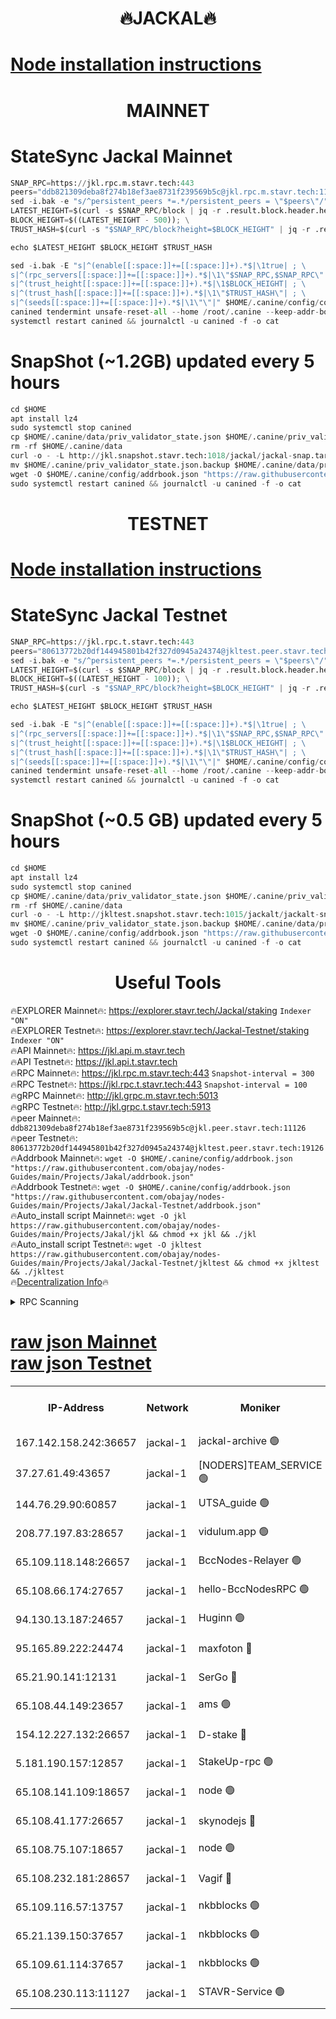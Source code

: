 <h1 align="center"> 🔥JACKAL🔥</h1>

[Node installation instructions](https://github.com/obajay/nodes-Guides/tree/main/Projects/Jakal)
=

<h1 align="center"> MAINNET</h1>

# StateSync Jackal Mainnet
```python
SNAP_RPC=https://jkl.rpc.m.stavr.tech:443
peers="ddb821309deba8f274b18ef3ae8731f239569b5c@jkl.rpc.m.stavr.tech:11126"
sed -i.bak -e "s/^persistent_peers *=.*/persistent_peers = \"$peers\"/" $HOME/.canine/config/config.toml
LATEST_HEIGHT=$(curl -s $SNAP_RPC/block | jq -r .result.block.header.height); \
BLOCK_HEIGHT=$((LATEST_HEIGHT - 500)); \
TRUST_HASH=$(curl -s "$SNAP_RPC/block?height=$BLOCK_HEIGHT" | jq -r .result.block_id.hash)

echo $LATEST_HEIGHT $BLOCK_HEIGHT $TRUST_HASH

sed -i.bak -E "s|^(enable[[:space:]]+=[[:space:]]+).*$|\1true| ; \
s|^(rpc_servers[[:space:]]+=[[:space:]]+).*$|\1\"$SNAP_RPC,$SNAP_RPC\"| ; \
s|^(trust_height[[:space:]]+=[[:space:]]+).*$|\1$BLOCK_HEIGHT| ; \
s|^(trust_hash[[:space:]]+=[[:space:]]+).*$|\1\"$TRUST_HASH\"| ; \
s|^(seeds[[:space:]]+=[[:space:]]+).*$|\1\"\"|" $HOME/.canine/config/config.toml
canined tendermint unsafe-reset-all --home /root/.canine --keep-addr-book
systemctl restart canined && journalctl -u canined -f -o cat
```
# SnapShot (~1.2GB) updated every 5 hours
```python
cd $HOME
apt install lz4
sudo systemctl stop canined
cp $HOME/.canine/data/priv_validator_state.json $HOME/.canine/priv_validator_state.json.backup
rm -rf $HOME/.canine/data
curl -o - -L http://jkl.snapshot.stavr.tech:1018/jackal/jackal-snap.tar.lz4 | lz4 -c -d - | tar -x -C $HOME/.canine --strip-components 2
mv $HOME/.canine/priv_validator_state.json.backup $HOME/.canine/data/priv_validator_state.json
wget -O $HOME/.canine/config/addrbook.json "https://raw.githubusercontent.com/obajay/nodes-Guides/main/Projects/Jakal/addrbook.json"
sudo systemctl restart canined && journalctl -u canined -f -o cat
```

<h1 align="center"> TESTNET</h1>

[Node installation instructions](https://github.com/obajay/nodes-Guides/tree/main/Projects/Jakal/Jackal-Testnet)
=

# StateSync Jackal Testnet
```python
SNAP_RPC=https://jkl.rpc.t.stavr.tech:443
peers="80613772b20df144945801b42f327d0945a24374@jkltest.peer.stavr.tech:19126"
sed -i.bak -e "s/^persistent_peers *=.*/persistent_peers = \"$peers\"/" $HOME/.canine/config/config.toml
LATEST_HEIGHT=$(curl -s $SNAP_RPC/block | jq -r .result.block.header.height); \
BLOCK_HEIGHT=$((LATEST_HEIGHT - 100)); \
TRUST_HASH=$(curl -s "$SNAP_RPC/block?height=$BLOCK_HEIGHT" | jq -r .result.block_id.hash)

echo $LATEST_HEIGHT $BLOCK_HEIGHT $TRUST_HASH

sed -i.bak -E "s|^(enable[[:space:]]+=[[:space:]]+).*$|\1true| ; \
s|^(rpc_servers[[:space:]]+=[[:space:]]+).*$|\1\"$SNAP_RPC,$SNAP_RPC\"| ; \
s|^(trust_height[[:space:]]+=[[:space:]]+).*$|\1$BLOCK_HEIGHT| ; \
s|^(trust_hash[[:space:]]+=[[:space:]]+).*$|\1\"$TRUST_HASH\"| ; \
s|^(seeds[[:space:]]+=[[:space:]]+).*$|\1\"\"|" $HOME/.canine/config/config.toml
canined tendermint unsafe-reset-all --home /root/.canine --keep-addr-book
systemctl restart canined && journalctl -u canined -f -o cat
```
# SnapShot (~0.5 GB) updated every 5 hours
```python
cd $HOME
apt install lz4
sudo systemctl stop canined
cp $HOME/.canine/data/priv_validator_state.json $HOME/.canine/priv_validator_state.json.backup
rm -rf $HOME/.canine/data
curl -o - -L http://jkltest.snapshot.stavr.tech:1015/jackalt/jackalt-snap.tar.lz4 | lz4 -c -d - | tar -x -C $HOME/.canine --strip-components 2
mv $HOME/.canine/priv_validator_state.json.backup $HOME/.canine/data/priv_validator_state.json
wget -O $HOME/.canine/config/addrbook.json "https://raw.githubusercontent.com/obajay/nodes-Guides/main/Projects/Jakal/Jackal-Testnet/addrbook.json"
sudo systemctl restart canined && journalctl -u canined -f -o cat
```

 <h1 align="center"> Useful Tools</h1>

🔥EXPLORER Mainnet🔥:      https://explorer.stavr.tech/Jackal/staking		        `Indexer "ON"` \
🔥EXPLORER Testnet🔥:      https://explorer.stavr.tech/Jackal-Testnet/staking     `Indexer "ON"` \
🔥API Mainnet🔥: 			 		 https://jkl.api.m.stavr.tech \
🔥API Testnet🔥: 			 		 https://jkl.api.t.stavr.tech \
🔥RPC Mainnet🔥:           https://jkl.rpc.m.stavr.tech:443              `Snapshot-interval = 300` \
🔥RPC Testnet🔥:           https://jkl.rpc.t.stavr.tech:443              `Snapshot-interval = 100` \
🔥gRPC Mainnet🔥:          http://jkl.grpc.m.stavr.tech:5013 \
🔥gRPC Testnet🔥:          http://jkl.grpc.t.stavr.tech:5913 \
🔥peer Mainnet🔥:					 `ddb821309deba8f274b18ef3ae8731f239569b5c@jkl.peer.stavr.tech:11126` \
🔥peer Testnet🔥:					 `80613772b20df144945801b42f327d0945a24374@jkltest.peer.stavr.tech:19126` \
🔥Addrbook Mainnet🔥:    ```wget -O $HOME/.canine/config/addrbook.json "https://raw.githubusercontent.com/obajay/nodes-Guides/main/Projects/Jakal/addrbook.json"``` \
🔥Addrbook Testnet🔥:    ```wget -O $HOME/.canine/config/addrbook.json "https://raw.githubusercontent.com/obajay/nodes-Guides/main/Projects/Jakal/Jackal-Testnet/addrbook.json"``` \
🔥Auto_install script Mainnet🔥: ```wget -O jkl https://raw.githubusercontent.com/obajay/nodes-Guides/main/Projects/Jakal/jkl && chmod +x jkl && ./jkl``` \
🔥Auto_install script Testnet🔥: ```wget -O jkltest https://raw.githubusercontent.com/obajay/nodes-Guides/main/Projects/Jakal/Jackal-Testnet/jkltest && chmod +x jkltest && ./jkltest``` \
🔥[Decentralization Info](https://github.com/obajay/StateSync-snapshots/tree/main/Projects/Jackal/Decentralization)🔥


<details>
<summary>RPC Scanning</summary>

<h2 align="center"> We scan nodes in real time every 4 hours. And we provide the final result of RPC endpoints.
We cannot influence the operation of these nodes in any way. </h2>


```python
If Voting Power is higher than 0 --> then the Node is a validator of the network and may be subject to attack and be a potential threat to the chain.
```
```python
We marked such validators with a red symbol
```

</details>

[raw json Mainnet](https://rpc-check.jaclalm.stavr.tech/jaclalm/rpc-jaclalm-result.json) \
[raw json Testnet](https://github.com/obajay/StateSync-snapshots/tree/main/Projects/Jackal/Rpc-Check-Testnet)
=

<table><tr><th>IP-Address</th><th>Network</th><th>Moniker</th><th>Latest Block Height</th><th>Earliest Block Height</th><th>Catching Up</th><th>Tx Index</th><th>Voting Power</th><th>Scan Time</th></tr><tr><td>167.142.158.242:36657</td><td>jackal-1</td><td>jackal-archive 🟢</td><td>6485453</td><td>2770293</td><td>False</td><td>on</td><td>0</td><td>2024-02-14T12:50:57.384256878UTC</td></tr><tr><td>37.27.61.49:43657</td><td>jackal-1</td><td>[NODERS]TEAM_SERVICE 🟢</td><td>6485426</td><td>6142001</td><td>False</td><td>on</td><td>0</td><td>2024-02-14T12:47:34.486083803UTC</td></tr><tr><td>144.76.29.90:60857</td><td>jackal-1</td><td>UTSA_guide 🟢</td><td>6485445</td><td>6280001</td><td>False</td><td>on</td><td>0</td><td>2024-02-14T12:49:50.116738303UTC</td></tr><tr><td>208.77.197.83:28657</td><td>jackal-1</td><td>vidulum.app 🟢</td><td>6485453</td><td>6296001</td><td>False</td><td>on</td><td>0</td><td>2024-02-14T12:50:55.819943386UTC</td></tr><tr><td>65.109.118.148:26657</td><td>jackal-1</td><td>BccNodes-Relayer 🟢</td><td>6467855</td><td>6364601</td><td>False</td><td>on</td><td>0</td><td>2024-02-14T12:49:39.474361355UTC</td></tr><tr><td>65.108.66.174:27657</td><td>jackal-1</td><td>hello-BccNodesRPC 🟢</td><td>6485445</td><td>6408501</td><td>False</td><td>on</td><td>0</td><td>2024-02-14T12:49:52.499594180UTC</td></tr><tr><td>94.130.13.187:24657</td><td>jackal-1</td><td>Huginn 🟢</td><td>6485455</td><td>6424001</td><td>False</td><td>on</td><td>0</td><td>2024-02-14T12:51:12.226489548UTC</td></tr><tr><td>95.165.89.222:24474</td><td>jackal-1</td><td>maxfoton 🔴</td><td>6485447</td><td>6430001</td><td>False</td><td>off</td><td>117661</td><td>2024-02-14T12:50:04.720381999UTC</td></tr><tr><td>65.21.90.141:12131</td><td>jackal-1</td><td>SerGo 🔴</td><td>6485430</td><td>6431811</td><td>False</td><td>off</td><td>51100</td><td>2024-02-14T12:48:07.845211359UTC</td></tr><tr><td>65.108.44.149:23657</td><td>jackal-1</td><td>ams 🟢</td><td>6485448</td><td>6431811</td><td>False</td><td>on</td><td>0</td><td>2024-02-14T12:50:19.653917208UTC</td></tr><tr><td>154.12.227.132:26657</td><td>jackal-1</td><td>D-stake 🔴</td><td>6485421</td><td>6434501</td><td>False</td><td>off</td><td>130243</td><td>2024-02-14T12:47:50.148109314UTC</td></tr><tr><td>5.181.190.157:12857</td><td>jackal-1</td><td>StakeUp-rpc 🟢</td><td>6482239</td><td>6442001</td><td>False</td><td>on</td><td>0</td><td>2024-02-14T12:47:47.236101602UTC</td></tr><tr><td>65.108.141.109:18657</td><td>jackal-1</td><td>node 🟢</td><td>6485428</td><td>6444728</td><td>False</td><td>on</td><td>0</td><td>2024-02-14T12:47:54.759480569UTC</td></tr><tr><td>65.108.41.177:26657</td><td>jackal-1</td><td>skynodejs 🔴</td><td>6485453</td><td>6445176</td><td>False</td><td>on</td><td>83702</td><td>2024-02-14T12:50:56.552992634UTC</td></tr><tr><td>65.108.75.107:18657</td><td>jackal-1</td><td>node 🟢</td><td>6485438</td><td>6458311</td><td>False</td><td>on</td><td>0</td><td>2024-02-14T12:49:08.252797268UTC</td></tr><tr><td>65.108.232.181:28657</td><td>jackal-1</td><td>Vagif 🔴</td><td>6485447</td><td>6462201</td><td>False</td><td>off</td><td>60003</td><td>2024-02-14T12:50:04.204063565UTC</td></tr><tr><td>65.109.116.57:13757</td><td>jackal-1</td><td>nkbblocks 🟢</td><td>6485456</td><td>6468668</td><td>False</td><td>on</td><td>0</td><td>2024-02-14T12:51:22.919148319UTC</td></tr><tr><td>65.21.139.150:37657</td><td>jackal-1</td><td>nkbblocks 🟢</td><td>6485430</td><td>6473101</td><td>False</td><td>on</td><td>0</td><td>2024-02-14T12:48:05.423199794UTC</td></tr><tr><td>65.109.61.114:37657</td><td>jackal-1</td><td>nkbblocks 🟢</td><td>6485437</td><td>6473101</td><td>False</td><td>on</td><td>0</td><td>2024-02-14T12:48:57.608469141UTC</td></tr><tr><td>65.108.230.113:11127</td><td>jackal-1</td><td>STAVR-Service 🟢</td><td>6485449</td><td>6484001</td><td>False</td><td>on</td><td>0</td><td>2024-02-14T12:50:24.101370765UTC</td></tr></table>
